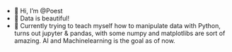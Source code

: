 - 👋 Hi, I’m @Poest
- 👀 Data is beautiful!
- 🌱 Currently trying to teach myself how to manipulate data with Python, 
      turns out jupyter & pandas, with some numpy and matplotlibs are sort of amazing. 
      AI and Machinelearning is the goal as of now.

<!---
Poest/Poest is a ✨ special ✨ repository because its `README.md` (this file) appears on your GitHub profile.
You can click the Preview link to take a look at your changes.
--->
